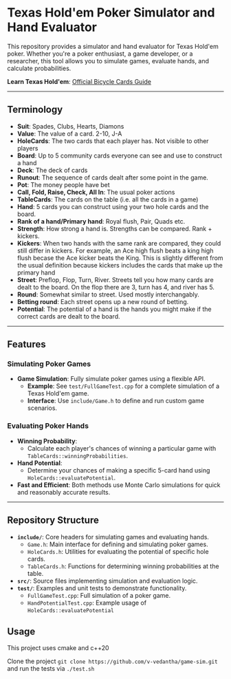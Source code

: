 # Texas Hold'em Poker Simulator and Hand Evaluator

This repository provides a simulator and hand evaluator for Texas Hold'em poker. Whether you're a poker enthusiast, a game developer, or a researcher, this tool allows you to simulate games, evaluate hands, and calculate probabilities.

**Learn Texas Hold'em**: [Official Bicycle Cards Guide](https://bicyclecards.com/how-to-play/texas-holdem-poker)

---
## Terminology
- **Suit**: Spades, Clubs, Hearts, Diamons
- **Value**: The value of a card. 2-10, J-A
- **HoleCards**: The two cards that each player has. Not visible to other players
- **Board**: Up to 5 community cards everyone can see and use to construct a hand
- **Deck**: The deck of cards
- **Runout**: The sequence of cards dealt after some point in the game. 
- **Pot**: The money people have bet
- **Call, Fold, Raise, Check, All In**: The usual poker actions
- **TableCards**: The cards on the table (i.e. all the cards in a game)
- **Hand**: 5 cards you can construct using your two hole cards and the board.
- **Rank of a hand/Primary hand**: Royal flush, Pair, Quads etc.
- **Strength**: How strong a hand is. Strengths can be compared. Rank + kickers. 
- **Kickers**: When two hands with the same rank are compared, they could still differ in kickers. For example, an Ace high flush beats a king high flush becase the Ace kicker beats the King. This is slightly different from the usual definition because kickers includes the cards that make up the primary hand
- **Street**: Preflop, Flop, Turn, River. Streets tell you how many cards are dealt to the board. On the flop there are 3, turn has 4, and river has 5. 
- **Round**: Somewhat similar to street. Used mostly interchangably.
- **Betting round**: Each street opens up a new round of betting.
- **Potential**: The potential of a hand is the hands you might make if the correct cards are dealt to the board. 
---

## Features

### Simulating Poker Games
- **Game Simulation**: Fully simulate poker games using a flexible API.
  - **Example**: See `test/FullGameTest.cpp` for a complete simulation of a Texas Hold'em game.
  - **Interface**: Use `include/Game.h` to define and run custom game scenarios.

### Evaluating Poker Hands
- **Winning Probability**:
  - Calculate each player's chances of winning a particular game with `TableCards::winningProbabilities`.
- **Hand Potential**:
  - Determine your chances of making a specific 5-card hand using `HoleCards::evaluatePotential`.
- **Fast and Efficient**: Both methods use Monte Carlo simulations for quick and reasonably accurate results.

---

## Repository Structure

- **`include/`**: Core headers for simulating games and evaluating hands.
  - `Game.h`: Main interface for defining and simulating poker games.
  - `HoleCards.h`: Utilities for evaluating the potential of specific hole cards.
  - `TableCards.h`: Functions for determining winning probabilities at the table.
- **`src/`**: Source files implementing simulation and evaluation logic.
- **`test/`**: Examples and unit tests to demonstrate functionality.
  - `FullGameTest.cpp`: Full simulation of a poker game.
  - `HandPotentialTest.cpp`: Example usage of `HoleCards::evaluatePotential`


##  Usage

This project uses cmake and c++20

Clone the project ```git clone https://github.com/v-vedantha/game-sim.git``` and run the tests via ```./test.sh```
